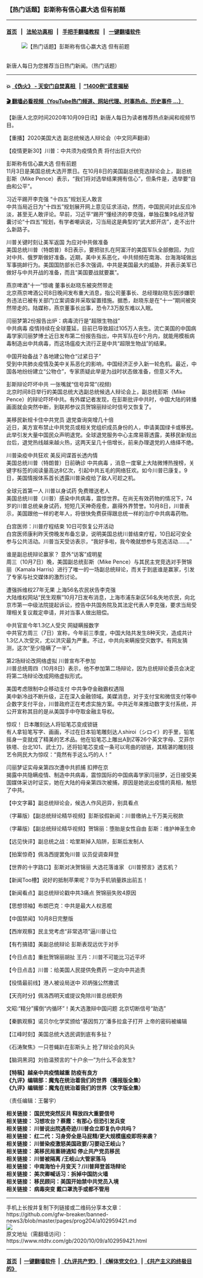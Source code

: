 ### 【热门话题】彭斯称有信心嬴大选 但有前题
------------------------

#### [首页](https://github.com/gfw-breaker/banned-news3/blob/master/README.md) &nbsp;&nbsp;|&nbsp;&nbsp; [法轮功真相](https://github.com/begood0513/basic/blob/master/README.md)  &nbsp;&nbsp;|&nbsp;&nbsp; [手把手翻墙教程](https://github.com/gfw-breaker/guides/wiki)  &nbsp;&nbsp;|&nbsp;&nbsp; [一键翻墙软件](https://github.com/gfw-breaker/nogfw/blob/master/README.md)  



<div><div class="featured_image">
 <figure>
  <img alt="【热门话题】彭斯称有信心嬴大选 但有前题" src="https://i.ntdtv.com/assets/uploads/2020/06/45-1-1-800x450.jpg"/>
 </figure><br/>
 <span class="caption">
  新唐人每日为您推荐当日热门新闻。（热门话题）
 </span>
</div>
</div><hr/>

#### 💥 [《伪火》 - 天安门自焚真相 ](http://158.247.195.190:10000/videos/blog/weihuo.html)&nbsp; |&nbsp; [“1400例”谎言揭秘  ](http://158.247.195.190:10000/videos/blog/jiexi1400.html)

#### [ 🎬  翻墙必看视频（YouTube热门频道、网站代理、时事热点、历史事件 ...）](https://github.com/gfw-breaker/links/blob/master/banned.md)

<div><div class="post_content" itemprop="articleBody">
 <p>
  【新唐人北京时间2020年10月09日讯】新唐人每日为读者推荐热点新闻和视频节目。
 </p>
 <p>
  <ok href="https://www.ntdtv.com/gb/2020/10/05/a102956696.html" rel="noopener" target="_blank">
   【重播】2020美国大选 副总统候选人辩论会（中文同声翻译）
  </ok>
 </p>
 <p>
  <ok href="https://www.ntdtv.com/gb/2020/10/05/a102956083.html" rel="noopener" target="_blank">
   【疫情更新30】川普：中共须为疫情负责 将付出巨大代价
  </ok>
 </p>
 <p>
  <ok href="https://www.ntdtv.com/gb/2020/10/09/a102959390.html" rel="noopener" target="_blank">
   彭斯称有信心嬴大选 但有前题
  </ok>
  <br/>
  11月3日是美国总统大选开票日。在10月8日的美国副总统竞选辩论会上，副总统彭斯（Mike Pence）表示，“我们将对选举结果拥有信心”，但条件是，选举要“自由和公平”。
 </p>
 <p>
  <ok href="https://www.ntdtv.com/gb/2020/10/09/a102959355.html" rel="noopener" target="_blank">
   习近平踢开李克强 “十四五”规划无人敢言
  </ok>
  <br/>
  中共当局近日为“十四五”规划展开网上意见征求活动，然而，中国民间对此反应冷淡，甚至无人敢评论。早前，习近平“踢开”懂经济的李克强，单独召集9名经济智囊讨论“十四五”规划，有学者嘲讽说，习当局这是典型的“武大郎开店”，走不出什么新路子。
 </p>
 <p>
  <ok href="https://www.ntdtv.com/gb/2020/10/09/a102959258.html" rel="noopener" target="_blank">
   川普关键时刻让美军返国 为应对中共做准备
  </ok>
  <br/>
  美国总统川普（特朗普）8日表示，要把驻扎在阿富汗的美国军队全部撤回，为应对中共、俄罗斯做好准备。近期，美中关系恶化，中共频频在南海、台海海域做出军事挑衅行为。美国国防部长已多次强调，中共是美国最大的威胁，并表示美军已做好与中共开战的准备，而且“美国要战就要赢”。
 </p>
 <p>
  <ok href="https://www.ntdtv.com/gb/2020/10/09/a102959386.html" rel="noopener" target="_blank">
   燕京啤酒“十一”惊魂 董事长赵晓东被突然带走
  </ok>
  <br/>
  北京燕京啤酒公司8日晚间发布重大消息，指公司董事长、总经理赵晓东因涉嫌职务违法已被有关部门立案调查并采取留置措施。据悉，赵晓东是在“十一”期间被突然带走的。陆媒称，燕京董事长出事，恐令7.3万股东难以入眠。
 </p>
 <p>
  <ok href="https://www.ntdtv.com/gb/2020/10/08/a102959095.html" rel="noopener" target="_blank">
   闫丽梦第2份报告出炉：病毒流行是“超限生物战”
  </ok>
  <br/>
  <ok href="https://www.ntdtv.com/gb/中共病毒.htm">
   中共病毒
  </ok>
  疫情持续在全球蔓延，目前已导致超过105万人丧生。流亡美国的中国病毒学家闫丽梦博士近日发布第二份报告指出，中共军队在6个月内，就能用模板病毒制造出中共病毒，而这场瘟疫大流行正是中共“超限生物战”的结果。
 </p>
 <p>
  <ok href="https://www.ntdtv.com/gb/2020/10/09/a102959325.html" rel="noopener" target="_blank">
   中国开始备战？各地建公物仓“过紧日子”
  </ok>
  <br/>
  受到中共肺炎疫情及美中关系恶化的影响，中国经济正步入新一轮危机。最近，中国各地纷纷建立“公物仓”，专家质疑此举是为战时状态做准备，但意义不大。
 </p>
 <p>
  <ok href="https://www.ntdtv.com/gb/2020/10/09/a102959343.html" rel="noopener" target="_blank">
   彭斯辩论吓坏中共 一张嘴就“信号异常”(视频)
  </ok>
  <br/>
  北京时间8日举行的美国总统大选副总统候选人辩论会上，副总统彭斯（Mike Pence）的辩论吓坏中共。有外媒记者发现，在彭斯批评中共时，中国大陆的转播画面就会突然中断，到联邦参议员贺锦丽辩论时信号又恢复了。
 </p>
 <p>
  <ok href="https://www.ntdtv.com/gb/2020/10/09/a102959247.html" rel="noopener" target="_blank">
   美移民新规卡住中共党员 退党查询突增几十倍
  </ok>
  <br/>
  近日，美方宣布禁止中共党员或相关党组织成员身份的人，申请美国绿卡或移民。此举引发大量中国民众声明退党。全球退党服务中心主席易蓉透露，美移民新规出台后，退党热线越来越火热，这两天呈几十倍增长，前来办理退党的人络绎不绝。
 </p>
 <p>
  <ok href="https://www.ntdtv.com/gb/2020/10/09/a102959293.html" rel="noopener" target="_blank">
   川普染疫中共狂欢 美反间谍首长透内情
  </ok>
  <br/>
  美国总统川普（特朗普）日前确诊
  <ok href="https://www.ntdtv.com/gb/中共病毒.htm">
   中共病毒
  </ok>
  ，消息一度窜上大陆微博热搜榜，关键字标签的阅读量高达8亿次，引起中共五毛的网络狂欢。如今川普已康复。9日，美国情报体系首长透露川普染疫给了敌人可趁之机。
 </p>
 <p>
  <ok href="https://www.ntdtv.com/gb/2020/10/09/a102959329.html" rel="noopener" target="_blank">
   全球元首第一人 川普以身试药 免费赠送老人
  </ok>
  <br/>
  美国总统川普（川普）感染中共病毒，震惊世界。在尚无有效药物的情况下，74岁的川普总统亲身试药，短短几天神奇痊愈，嬴得外界赞誉。10月8日，川普表示，美国跟他一样的老年人，将很快免费获得跟总统一样的治疗中共病毒药物。
 </p>
 <p>
  <ok href="https://www.ntdtv.com/gb/2020/10/09/a102959221.html" rel="noopener" target="_blank">
   白宫医师：川普疗程结束 10日可恢复公开活动
  </ok>
  <br/>
  白宫医师康利昨天傍晚发布备忘录，说明美国总统川普结束疗程，10日起可安全参与公共活动。川普当天受访表示，“我好多啦，我今晚就想参与竞选活动……。”
 </p>
 <p>
  <ok href="https://www.ntdtv.com/gb/2020/10/08/a102958855.html" rel="noopener" target="_blank">
   谁是副总统辩论赢家？ 意外“访客”成明星
  </ok>
  <br/>
  周三（10月7日）晚，美国副总统彭斯（Mike Pence）与其民主党竞选对手贺锦丽（Kamala Harris）进行了唯一的一场副总统辩论，而关于到底谁是赢家，引发了专家与社交媒体的激烈讨论。
 </p>
 <p>
  <ok href="https://www.ntdtv.com/gb/2020/10/08/a102959068.html" rel="noopener" target="_blank">
   遭强拆维权27年无果 上海56名农民状告李克强
  </ok>
  <br/>
  大陆维权网站“民生观察”10月7日发布消息，上海市浦东新区56名失地农民，向北京市第一中级法院提起诉讼，控告中共国务院及其法定代表人李克强，要求当局受理相关复议裁定申请，并对当事人做出赔偿。
 </p>
 <p>
  <ok href="https://www.ntdtv.com/gb/2020/10/08/a102959019.html" rel="noopener" target="_blank">
   中共官宣今年1.3亿人受灾 网疑瞒报数字
  </ok>
  <br/>
  中共官方周三（7日）宣称，今年前三季度，中国大陆共发生8种天灾，造成共计1.3亿人次受灾，尤以洪灾最为严重。不过，中共向来瞒报受灾数字。有网友猜测，这次“至少隐瞒了一半”。
 </p>
 <p>
  <ok href="https://www.ntdtv.com/gb/2020/10/08/a102958997.html" rel="noopener" target="_blank">
   第2场辩论改网络虚拟 川普宣布不参加
  </ok>
  <br/>
  川普总统周四（10月8日）表示，他不参加第二场辩论，因为总统辩论委员会决定将第二场辩论改成网络虚拟形式。
 </p>
 <p>
  <ok href="https://www.ntdtv.com/gb/2020/10/08/a102958884.html" rel="noopener" target="_blank">
   美国考虑限制中企移动支付 中共争夺金融霸权遇阻
  </ok>
  <br/>
  美中新冷战不断升级，正在深入金融领域。美媒消息，对于支付宝和微信支付等中企数字支付平台，川普政府正在考虑实施方案。中共近年来推动数字支付系统，并公开宣称其目的是从美国手中夺取金融主导权。
 </p>
 <p>
  <ok href="https://www.ntdtv.com/gb/2020/10/08/a102958649.html" rel="noopener" target="_blank">
   惊叹！ 日本雕刻达人将铅笔芯变成锁链
  </ok>
  <br/>
  有人拿铅笔写字、画画，不过在日本铅笔雕刻达人shiroi（シロイ）的手里，铅笔摇身一变就成了精美的艺术品。他在铅笔芯上雕出A到Z等26个英文字母、艾菲尔铁塔、台北101、武士刀，还将铅笔芯变成一条可以弯曲的锁链，其精湛的雕刻技艺令网民大为惊叹：“竟然有手这么巧的人！”
 </p>
 <p>
  <ok href="https://www.ntdtv.com/gb/2020/10/08/a102958724.html" rel="noopener" target="_blank">
   闫丽梦证实母亲第四次遭中共抓捕 扣押在京
  </ok>
  <br/>
  揭露中共隐瞒疫情、制造中共病毒，震惊国际的中国病毒学家闫丽梦，近日接受美国媒体采访时证实，她在大陆的母亲第四次被捕，原因是她说出疫情的真相，触怒了中共。
 </p>
 <p>
  <ok href="https://www.ntdtv.com/gb/2020/10/09/a102959292.html" rel="noopener" target="_blank">
   【中文字幕】副总统辩论会，候选人作风迥异，别具看点
  </ok>
 </p>
 <p>
  <ok href="https://www.ntdtv.com/gb/2020/10/08/a102959180.html" rel="noopener" target="_blank">
   （字幕版）【副总统辩论精华视频】彭斯驳假新闻：川普缴纳上千万美元税款
  </ok>
 </p>
 <p>
  <ok href="https://www.ntdtv.com/gb/2020/10/08/a102958897.html" rel="noopener" target="_blank">
   （字幕版）【副总统辩论精华视频】贺锦丽：堕胎是女性自由 彭斯：维护神圣生命
  </ok>
 </p>
 <p>
  <ok href="https://www.ntdtv.com/gb/2020/10/08/a102959194.html" rel="noopener" target="_blank">
   【远见快评】副总统之战：哈里斯掉入陷阱，彭斯后发制人
  </ok>
 </p>
 <p>
  <ok href="https://www.ntdtv.com/gb/2020/10/09/a102959305.html" rel="noopener" target="_blank">
   【拍案惊奇】佩洛西提罢免川普 议员促调查拜登
  </ok>
 </p>
 <p>
  <ok href="https://www.ntdtv.com/gb/2020/10/08/a102958893.html" rel="noopener" target="_blank">
   【世界的十字路口】彭斯对决贺锦丽 大选花落谁家 《川普预言》透玄机？
  </ok>
 </p>
 <p>
  <ok href="https://www.ntdtv.com/gb/2020/10/08/a102958756.html" rel="noopener" target="_blank">
   【新闻Too槽】说好的抵制苹果呢？华为手机销量跌出前五！
  </ok>
 </p>
 <p>
  <ok href="https://www.ntdtv.com/gb/2020/10/09/a102959215.html" rel="noopener" target="_blank">
   【新闻看点】副总统辩论戳中共3痛点 贺锦丽失败4原因
  </ok>
 </p>
 <p>
  <ok href="https://www.ntdtv.com/gb/2020/10/03/a102955325.html" rel="noopener" target="_blank">
   【思想领袖】布朗巴克：中共是最大人权恶棍
  </ok>
 </p>
 <p>
  <ok href="https://www.ntdtv.com/gb/2020/10/09/a102959195.html" rel="noopener" target="_blank">
   【中国禁闻】10月8日完整版
  </ok>
 </p>
 <p>
  <ok href="https://www.ntdtv.com/gb/2020/10/09/a102959264.html" rel="noopener" target="_blank">
   【西岸观察】民主党考虑“非常选项”逼川普让位
  </ok>
 </p>
 <p>
  <ok href="https://www.ntdtv.com/gb/2020/10/09/a102959399.html" rel="noopener" target="_blank">
   【有冇搞错】美副总统辩论 彭斯表现远优于对手
  </ok>
 </p>
 <p>
  <ok href="https://www.ntdtv.com/gb/2020/10/08/a102959017.html" rel="noopener" target="_blank">
   【今日点击】重批贺锦丽胡扯 王丹：川普不可能比习近平坏
  </ok>
 </p>
 <p>
  <ok href="https://www.ntdtv.com/gb/2020/10/08/a102959009.html" rel="noopener" target="_blank">
   【今日点击】川普：给美国人民提供免费药 一定向中共追责
  </ok>
 </p>
 <p>
  <ok href="https://www.ntdtv.com/gb/2020/10/09/a102959244.html" rel="noopener" target="_blank">
   【役情最前线】港人被设局送中 邓炳强公然撒谎
  </ok>
 </p>
 <p>
  <ok href="https://www.ntdtv.com/gb/2020/10/08/a102958576.html" rel="noopener" target="_blank">
   【天亮时分】佩洛西明天或提议免除川普总统职务
  </ok>
 </p>
 <p>
  <ok href="https://www.ntdtv.com/gb/2020/10/09/a102959275.html" rel="noopener" target="_blank">
   文昭:“精分”撂倒“内循环”！美大选激辩中国问题 北京切断信号“助选”
  </ok>
 </p>
 <p>
  <ok href="https://www.ntdtv.com/gb/2020/10/08/a102959067.html" rel="noopener" target="_blank">
   【秦鹏观察】诺贝尔化学奖颁给“基因剪刀”潘多拉盒子打开 上帝的密码被编辑
  </ok>
 </p>
 <p>
  <ok href="https://www.ntdtv.com/gb/2020/10/08/a102959055.html" rel="noopener" target="_blank">
   【江峰时刻】美国总统大选民调到底有多扯？
  </ok>
 </p>
 <p>
  <ok href="https://www.ntdtv.com/gb/2020/10/08/a102959049.html" rel="noopener" target="_blank">
   《石涛聚焦》一只苍蝇趴在彭斯头上 抢了辩论会的风头
  </ok>
 </p>
 <p>
  <ok href="https://www.ntdtv.com/gb/2020/10/08/a102958742.html" rel="noopener" target="_blank">
   【脑洞黑洞】刘伯温预言的“十户余一”为什么不会发生?
  </ok>
 </p>
 <p>
  <strong>
   <ok href="https://www.ntdtv.com/gb/2020/04/23/a102829962.html" rel="noopener" target="_blank">
    【特稿】越亲中共疫情越重 防疫有良方
   </ok>
  </strong>
  <br/>
  <strong>
   <ok href="https://www.ntdtv.com/gb/2019/02/15/a102512426.html" rel="noopener" target="_blank">
    《九评》编辑部：魔鬼在统治着我们的世界（播报版全集）
   </ok>
  </strong>
  <br/>
  <strong>
   <ok href=" https://www.ntdtv.com/gb/2018/06/08/a1378888.html" rel="noopener" target="_blank">
    《九评》编辑部：魔鬼在统治着我们的世界（文字版全集）
   </ok>
  </strong>
 </p>
 <p>
  （责任编辑：王馨宇）
 </p>
 <p>
  <strong>
   相关链接：
   <ok href="https://www.ntdtv.com/gb/2020/10/08/a102958642.html" rel="noopener" target="_blank">
    国民党突然反共 释放四大重要信号
   </ok>
  </strong>
  <br/>
  <strong>
   相关链接：
   <ok href="https://www.ntdtv.com/gb/2020/10/07/a102957869.html" rel="noopener" target="_blank">
    习想攻台？蔡霞：有那心 但恐引发兵变
   </ok>
  </strong>
  <br/>
  <strong>
   相关链接：
   <ok href="https://www.ntdtv.com/gb/2020/10/06/a102957168.html" rel="noopener" target="_blank">
    川普说出院遇奇迹/川普会立即复仇中共吗？
   </ok>
  </strong>
  <br/>
  <strong>
   相关链接：
   <ok href="https://www.ntdtv.com/gb/2020/10/05/a102956364.html" rel="noopener" target="_blank">
    红二代：习身旁全是马屁精/更大规模瘟疫即将来袭？
   </ok>
  </strong>
  <br/>
  <strong>
   相关链接：
   <ok href="https://www.ntdtv.com/gb/2020/10/04/a102955822.html" rel="noopener" target="_blank">
    川普染疫激怒美国政要/习要动王岐山？
   </ok>
  </strong>
  <br/>
  <strong>
   相关链接：
   <ok href="https://www.ntdtv.com/gb/2020/10/03/a102955072.html" rel="noopener" target="_blank">
    美移民局重磅通知 停止共产党员移民
   </ok>
  </strong>
  <br/>
  <strong>
   相关链接：
   <ok href="https://www.ntdtv.com/gb/2020/10/02/a102954250.html" rel="noopener" target="_blank">
    川普被隔离 /王岐山大管家落马
   </ok>
  </strong>
  <br/>
  <strong>
   相关链接：
   <ok href="https://www.ntdtv.com/gb/2020/09/30/a102952585.html" rel="noopener" target="_blank">
    中南海怕十月变天？/川普拜登首场辩论
   </ok>
  </strong>
  <br/>
  <strong>
   相关链接：
   <ok href="https://www.ntdtv.com/gb/2020/09/29/a102951882.html" rel="noopener" target="_blank">
    美次卿喊话习：拆掉中国防火墙
   </ok>
  </strong>
  <br/>
  <strong>
   相关链接：
   <ok href="https://www.ntdtv.com/gb/2020/09/28/a102950930.html" rel="noopener" target="_blank">
    移民顾问：美国开始禁中共党员入境
   </ok>
  </strong>
  <br/>
  <strong>
   相关链接：
   <ok href="https://www.ntdtv.com/gb/2020/09/26/a102949664.html" rel="noopener" target="_blank">
    病毒突变 戴口罩洗手或都不管用
   </ok>
  </strong>
 </p>
 <div class="single_ad">
 </div>
</div>
</div>
<hr/>
手机上长按并复制下列链接或二维码分享本文章：<br/>
https://github.com/gfw-breaker/banned-news3/blob/master/pages/prog204/a102959421.md <br/>
<a href='https://github.com/gfw-breaker/banned-news3/blob/master/pages/prog204/a102959421.md'><img src='https://github.com/gfw-breaker/banned-news3/blob/master/pages/prog204/a102959421.md.png'/></a> <br/>
原文地址（需翻墙访问）：https://www.ntdtv.com/gb/2020/10/09/a102959421.html


------------------------
#### [首页](https://github.com/gfw-breaker/banned-news3/blob/master/README.md) &nbsp;|&nbsp; [一键翻墙软件](https://github.com/gfw-breaker/nogfw/blob/master/README.md) &nbsp;| [《九评共产党》](https://github.com/gfw-breaker/9ping.md/blob/master/README.md#九评之一评共产党是什么) | [《解体党文化》](https://github.com/gfw-breaker/jtdwh.md/blob/master/README.md) | [《共产主义的终极目的》](https://github.com/gfw-breaker/gczydzjmd.md/blob/master/README.md)


<img src='http://gfw-breaker.win/banned-news3/pages/prog204/a102959421.md' width='0px' height='0px'/>